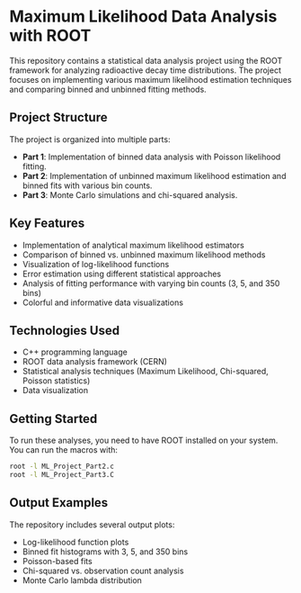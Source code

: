 # Maximum Likelihood Data Analysis with ROOT

This repository contains a statistical data analysis project using the ROOT framework for analyzing radioactive decay time distributions. The project focuses on implementing various maximum likelihood estimation techniques and comparing binned and unbinned fitting methods.

## Project Structure

The project is organized into multiple parts:

- **Part 1**: Implementation of binned data analysis with Poisson likelihood fitting.
- **Part 2**: Implementation of unbinned maximum likelihood estimation and binned fits with various bin counts.
- **Part 3**: Monte Carlo simulations and chi-squared analysis.

## Key Features

- Implementation of analytical maximum likelihood estimators
- Comparison of binned vs. unbinned maximum likelihood methods
- Visualization of log-likelihood functions
- Error estimation using different statistical approaches
- Analysis of fitting performance with varying bin counts (3, 5, and 350 bins)
- Colorful and informative data visualizations

## Technologies Used

- C++ programming language
- ROOT data analysis framework (CERN)
- Statistical analysis techniques (Maximum Likelihood, Chi-squared, Poisson statistics)
- Data visualization

## Getting Started

To run these analyses, you need to have ROOT installed on your system. You can run the macros with:

```bash
root -l ML_Project_Part2.c
root -l ML_Project_Part3.C
```

## Output Examples

The repository includes several output plots:
- Log-likelihood function plots
- Binned fit histograms with 3, 5, and 350 bins
- Poisson-based fits
- Chi-squared vs. observation count analysis
- Monte Carlo lambda distribution
